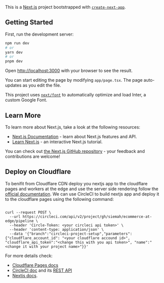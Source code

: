 This is a [Next.js](https://nextjs.org/) project bootstrapped with [`create-next-app`](https://github.com/vercel/next.js/tree/canary/packages/create-next-app).

## Getting Started

First, run the development server:

```bash
npm run dev
# or
yarn dev
# or
pnpm dev
```

Open [http://localhost:3000](http://localhost:3000) with your browser to see the result.

You can start editing the page by modifying `app/page.tsx`. The page auto-updates as you edit the file.

This project uses [`next/font`](https://nextjs.org/docs/basic-features/font-optimization) to automatically optimize and load Inter, a custom Google Font.

## Learn More

To learn more about Next.js, take a look at the following resources:

- [Next.js Documentation](https://nextjs.org/docs) - learn about Next.js features and API.
- [Learn Next.js](https://nextjs.org/learn) - an interactive Next.js tutorial.

You can check out [the Next.js GitHub repository](https://github.com/vercel/next.js/) - your feedback and contributions are welcome!

## Deploy on Cloudflare

To benifit from Cloudflare CDN deploy you nextjs app to the cloudflare pages and workers at the edge and use the server side rendering follow the [official documentation]().
We can use CircleCI to build nextjs app and deploy it to the cloudflare pages using the following command:

```shell

curl --request POST \
  --url https://circleci.com/api/v2/project/gh/siemah/ecommerce-at-edge/pipeline \
  --header 'Circle-Token: <your circleci api token>' \
  --header 'content-type: application/json' \
  --data '{"branch":"circleci-project-setup","parameters":{"cloudflare_account_id": "<your cloudflare accound id>", "cloudflare_api_token":"<change this with you api token>", "name":"<change it with your project name>"}}'

```

For more details check:

- [Cloudflare Pages docs](https://developers.cloudflare.com/pages/how-to/use-direct-upload-with-continuous-integration/#get-credentials-from-cloudflare)
- [CircleCI doc](https://circleci.com/docs/configuration-reference) and its [REST API](https://circleci.com/docs/api/v2/index.html)
- [Nextjs docs](https://nextjs.org/docs).
